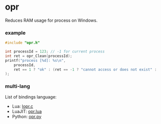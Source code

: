 # opr
Reduces RAM usage for process on Windows.

### example

```c
#include "opr.h"

int processId = 123; // -1 for current process
int ret = opr_Clean(processId);
printf("process [%d]: %s\n",
    processId,
    ret == 1 ? "ok" : (ret == -1 ? "cannot access or does not exist" : "fail")
);

```

### multi-lang

List of bindings language:
- Lua: [lopr.c](https://github.com/wy3/opr/tree/main/bindings/lua)
- LuaJIT: [opr.lua](https://github.com/wy3/opr/tree/main/bindings/lua/luajit)
- Python: [opr.py](https://github.com/wy3/opr/tree/main/bindings/python)

